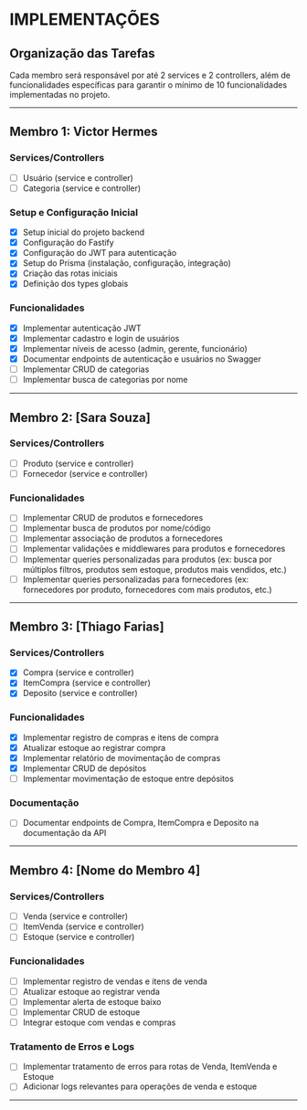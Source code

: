 # IMPLEMENTAÇÕES

## Organização das Tarefas

Cada membro será responsável por até 2 services e 2 controllers, além de funcionalidades específicas para garantir o mínimo de 10 funcionalidades implementadas no projeto.

---

## Membro 1: Victor Hermes
### Services/Controllers
- [ ] Usuário (service e controller)
- [ ] Categoria (service e controller)

### Setup e Configuração Inicial
- [x] Setup inicial do projeto backend
- [x] Configuração do Fastify
- [x] Configuração do JWT para autenticação
- [x] Setup do Prisma (instalação, configuração, integração)
- [x] Criação das rotas iniciais
- [x] Definição dos types globais

### Funcionalidades
- [x] Implementar autenticação JWT
- [x] Implementar cadastro e login de usuários
- [x] Implementar níveis de acesso (admin, gerente, funcionário)
- [x] Documentar endpoints de autenticação e usuários no Swagger
- [ ] Implementar CRUD de categorias
- [ ] Implementar busca de categorias por nome

---

## Membro 2: [Sara Souza]
### Services/Controllers
- [ ] Produto (service e controller)
- [ ] Fornecedor (service e controller)

### Funcionalidades
- [ ] Implementar CRUD de produtos e fornecedores
- [ ] Implementar busca de produtos por nome/código
- [ ] Implementar associação de produtos a fornecedores
- [ ] Implementar validações e middlewares para produtos e fornecedores
- [ ] Implementar queries personalizadas para produtos (ex: busca por múltiplos filtros, produtos sem estoque, produtos mais vendidos, etc.)
- [ ] Implementar queries personalizadas para fornecedores (ex: fornecedores por produto, fornecedores com mais produtos, etc.)

---

## Membro 3: [Thiago Farias]
### Services/Controllers
- [x] Compra (service e controller)
- [x] ItemCompra (service e controller)
- [x] Deposito (service e controller)

### Funcionalidades
- [x] Implementar registro de compras e itens de compra
- [x] Atualizar estoque ao registrar compra
- [x] Implementar relatório de movimentação de compras
- [x] Implementar CRUD de depósitos
- [ ] Implementar movimentação de estoque entre depósitos

### Documentação
- [ ] Documentar endpoints de Compra, ItemCompra e Deposito na documentação da API

---

## Membro 4: [Nome do Membro 4]
### Services/Controllers
- [ ] Venda (service e controller)
- [ ] ItemVenda (service e controller)
- [ ] Estoque (service e controller)

### Funcionalidades
- [ ] Implementar registro de vendas e itens de venda
- [ ] Atualizar estoque ao registrar venda
- [ ] Implementar alerta de estoque baixo
- [ ] Implementar CRUD de estoque
- [ ] Integrar estoque com vendas e compras

### Tratamento de Erros e Logs
- [ ] Implementar tratamento de erros para rotas de Venda, ItemVenda e Estoque
- [ ] Adicionar logs relevantes para operações de venda e estoque

---
